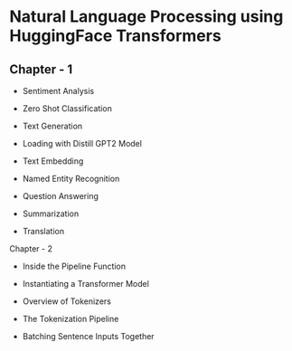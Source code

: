 # Natural Language Processing using HuggingFace Transformers


## Chapter - 1

* Sentiment Analysis

* Zero Shot Classification

* Text Generation

* Loading with Distill GPT2 Model

* Text Embedding 

* Named Entity Recognition

* Question Answering

* Summarization

* Translation


Chapter - 2

* Inside the Pipeline Function

* Instantiating a Transformer Model

* Overview of Tokenizers

* The Tokenization Pipeline

* Batching Sentence Inputs Together
